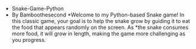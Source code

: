 * Snake-Game-Python
* By Bamboothesecond
*Welcome to my Python-based Snake game!  In this classic game, your goal is to help the snake grow by guiding it to eat the food that appears randomly on the screen. As *the snake consumes more food, it will grow in length, making the game more challenging as you progress. 
